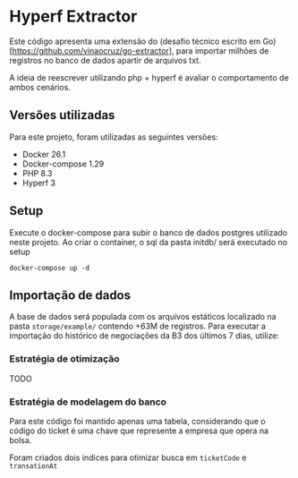 # Hyperf Extractor

Este código apresenta uma extensão do (desafio técnico escrito em Go)[https://github.com/vinaocruz/go-extractor], para importar milhões de registros no banco de dados apartir de arquivos txt. 

A ideia de reescrever utilizando php + hyperf é avaliar o comportamento de ambos cenários.

## Versões utilizadas

Para este projeto, foram utilizadas as seguintes versões:

* Docker 26.1
* Docker-compose 1.29
* PHP 8.3
* Hyperf 3

## Setup

Execute o docker-compose para subir o banco de dados postgres utilizado neste projeto. Ao criar o container, o sql da pasta initdb/ será executado no setup

```
docker-compose up -d
```


## Importação de dados

A base de dados será populada com os arquivos estáticos localizado na pasta `storage/example/` contendo +63M de registros. Para executar a importação do histórico de negociações da B3 dos últimos 7 dias, utilize:


### Estratégia de otimização

TODO

### Estratégia de modelagem do banco

Para este código foi mantido apenas uma tabela, considerando que o código do ticket é uma chave que represente a empresa que opera na bolsa.

Foram criados dois índices para otimizar busca em `ticketCode` e `transationAt`

